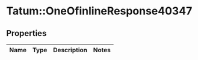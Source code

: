 # Tatum::OneOfinlineResponse40347

## Properties
Name | Type | Description | Notes
------------ | ------------- | ------------- | -------------

